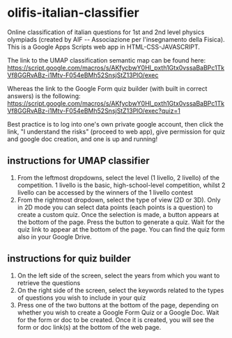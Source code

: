 # olifis-italian-classifier
Online classification of italian questions for 1st and 2nd level physics olympiads (created by AIF -- Associazione per l'insegnamento della Fisica).
This is a Google Apps Scripts web app in HTML-CSS-JAVASCRIPT.

The link to the UMAP classification semantic map can be found here:
https://script.google.com/macros/s/AKfycbwY0HI_pxth1Gtx0vssaBaBPc1TkVf8GGRvABz-i1Mtv-F054eBMh52SnsjStZ13PlO/exec

Whereas the link to the Google Form quiz builder (with built in correct answers) is the following:
https://script.google.com/macros/s/AKfycbwY0HI_pxth1Gtx0vssaBaBPc1TkVf8GGRvABz-i1Mtv-F054eBMh52SnsjStZ13PlO/exec?quiz=1

Best practice is to log into one's own private google account, then click the link, "I understand the risks" (proceed to web app), give permission for quiz and google doc creation, and one is up and running!

## instructions for UMAP classifier
1) From the leftmost dropdowns, select the level (1 livello, 2 livello) of the competition. 1 livello is the basic, high-school-level competition, whilst 2 livello can be accessed by the winners of the 1 livello contest
2) From the rightmost dropdown, select the type of view (2D or 3D). Only in 2D mode you can select data points (each points is a question) to create a custom quiz. Once the selection is made, a button appears at the bottom of the page. Press the button to generate a quiz. Wait for the quiz link to appear at the bottom of the page. You can find the quiz form also in your Google Drive.


## instructions for quiz builder
1) On the left side of the screen, select the years from which you want to retrieve the questions
2) On the right side of the screen, select the keywords related to the types of questions you wish to include in your quiz
3) Press one of the two buttons at the bottom of the page, depending on whether you wish to create a Google Form Quiz or a Google Doc. Wait for the form or doc to be created. Once it is created, you will see the form or doc link(s) at the bottom of the web page.
